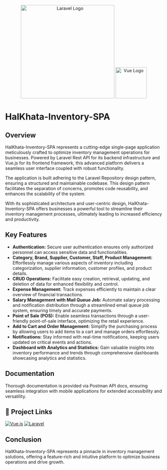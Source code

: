 <p align="center"> <a href="https://laravel.com" target="_blank"><img src="https://raw.githubusercontent.com/laravel/art/master/logo-lockup/5%20SVG/2%20CMYK/1%20Full%20Color/laravel-logolockup-cmyk-red.svg" width="300" alt="Laravel Logo"></a>
<a href="https://vuejs.org/" target="_blank"><img src="https://avatars.githubusercontent.com/u/6128107?s=200&v=4" width="100" alt="Vue Logo"></a></p>

# HalKhata-Inventory-SPA

## Overview
HalKhata-Inventory-SPA represents a cutting-edge single-page application meticulously crafted to optimize inventory management operations for businesses. Powered by Laravel Rest API for its backend infrastructure and Vue.js for its frontend framework, this advanced platform delivers a seamless user interface coupled with robust functionality.

The application is built adhering to the Laravel Repository design pattern, ensuring a structured and maintainable codebase. This design pattern facilitates the separation of concerns, promotes code reusability, and enhances the scalability of the system.

With its sophisticated architecture and user-centric design, HalKhata-Inventory-SPA offers businesses a powerful tool to streamline their inventory management processes, ultimately leading to increased efficiency and productivity.

## Key Features
- **Authentication:** Secure user authentication ensures only authorized personnel can access sensitive data and functionalities.
- **Category, Brand, Supplier, Customer, Staff, Product Management:** Effortlessly manage various aspects of inventory including categorization, supplier information, customer profiles, and product details.
- **CRUD Operations:** Facilitate easy creation, retrieval, updating, and deletion of data for enhanced flexibility and control.
- **Expense Management:** Track expenses efficiently to maintain a clear overview of financial transactions.
- **Salary Management with Mail Queue Job:** Automate salary processing and notification distribution through a streamlined email queue job system, ensuring timely and accurate payments.
- **Point of Sale (POS):** Enable seamless transactions through a user-friendly point-of-sale interface, optimizing the retail experience.
- **Add to Cart and Order Management:** Simplify the purchasing process by allowing users to add items to a cart and manage orders effortlessly.
- **Notifications:** Stay informed with real-time notifications, keeping users updated on critical events and actions.
- **Dashboard with Analytics and Statistics:** Gain valuable insights into inventory performance and trends through comprehensive dashboards showcasing analytics and statistics.

## Documentation
Thorough documentation is provided via Postman API docs, ensuring seamless integration with mobile applications for extended accessibility and versatility.

## 🔗 Project Links

[![Vue.js](https://img.shields.io/badge/HalKhata--FrontEnd-%2335495e.svg?style=for-the-badge&logo=vuedotjs&logoColor=%234FC08D)](https://github.com/mokammeltanvir/Halkhata-Frontend)
[![Laravel](https://img.shields.io/badge/HalKhata--BackEnd-%23FF2D20.svg?style=for-the-badge&logo=laravel&logoColor=white)](https://github.com/mokammeltanvir/Halkhata-Backend)

## Conclusion
HalKhata-Inventory-SPA represents a pinnacle in inventory management solutions, offering a feature-rich and intuitive platform to optimize business operations and drive growth.
